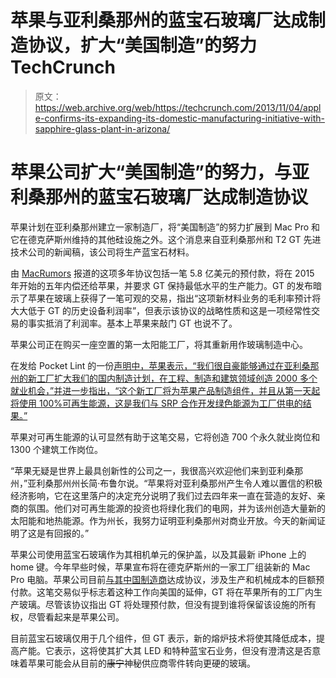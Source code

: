 # 苹果与亚利桑那州的蓝宝石玻璃厂达成制造协议，扩大“美国制造”的努力 TechCrunch

> 原文：<https://web.archive.org/web/https://techcrunch.com/2013/11/04/apple-confirms-its-expanding-its-domestic-manufacturing-initiative-with-sapphire-glass-plant-in-arizona/>

# 苹果公司扩大“美国制造”的努力，与亚利桑那州的蓝宝石玻璃厂达成制造协议

苹果计划在亚利桑那州建立一家制造厂，将“美国制造”的努力扩展到 Mac Pro 和它在德克萨斯州维持的其他硅设施之外。这个消息来自亚利桑那州和 T2 GT 先进技术公司的新闻稿，该公司将生产蓝宝石材料。

由 [MacRumors](https://web.archive.org/web/20221006125955/http://www.macrumors.com/2013/11/04/apple-to-build-new-700-employee-sapphire-glass-manufacturing-plant-in-arizona/) 报道的这项多年协议包括一笔 5.8 亿美元的预付款，将在 2015 年开始的五年内偿还给苹果，并要求 GT 保持最低水平的生产能力。GT 的发布暗示了苹果在玻璃上获得了一笔可观的交易，指出“这项新材料业务的毛利率预计将大大低于 GT 的历史设备利润率”，但表示该协议的战略性质和这是一项经常性交易的事实抵消了利润率。基本上苹果来敲门 GT 也说不了。

苹果公司正在购买一座空置的第一太阳能工厂，将其重新用作玻璃制造中心。

在发给 Pocket Lint 的一份[声明中，苹果表示，“我们很自豪能够通过在亚利桑那州的新工厂扩大我们的国内制造计划，在工程、制造和建筑领域创造 2000 多个就业机会，”并进一步指出，“这个新工厂将为苹果产品制造组件，并且从第一天起将使用 100%可再生能源，这是我们与 SRP 合作开发绿色能源为工厂供电的结果。”](https://web.archive.org/web/20221006125955/http://www.pocket-lint.com/news/124873-apple-confirms-next-us-factory-set-for-arizona-to-create-2000-jobs)

苹果对可再生能源的认可显然有助于这笔交易，它将创造 700 个永久就业岗位和 1300 个建筑工作岗位。

“苹果无疑是世界上最具创新性的公司之一，我很高兴欢迎他们来到亚利桑那州，”亚利桑那州州长简·布鲁尔说。“苹果将对亚利桑那州产生令人难以置信的积极经济影响，它在这里落户的决定充分说明了我们过去四年来一直在营造的友好、亲商的氛围。他们对可再生能源的投资也将绿化我们的电网，并为该州创造大量新的太阳能和地热能源。作为州长，我努力证明亚利桑那州对商业开放。今天的新闻证明了这是有回报的。”

苹果公司使用蓝宝石玻璃作为其相机单元的保护盖，以及其最新 iPhone 上的 home 键。今年早些时候，苹果宣布将在德克萨斯州的一家工厂组装新的 Mac Pro 电脑。苹果公司目前[与其中国制造商](https://web.archive.org/web/20221006125955/http://thenextweb.com/apple/2011/08/21/apple-locks-its-rivals-out-of-the-tablet-market-with-exclusive-sourcing-deals/)达成协议，涉及生产和机械成本的巨额预付款。这笔交易似乎标志着这种工作向美国的延伸，GT 将在苹果所有的工厂内生产玻璃。尽管该协议指出 GT 将处理预付款，但没有提到谁将保留该设施的所有权，尽管看起来是苹果公司。

目前蓝宝石玻璃仅用于几个组件，但 GT 表示，新的熔炉技术将使其降低成本，提高产能。它表示，这将使其扩大其 LED 和特种蓝宝石业务，但没有澄清这是否意味着苹果可能会从目前的~~康宁~~神秘供应商零件转向更硬的玻璃。
